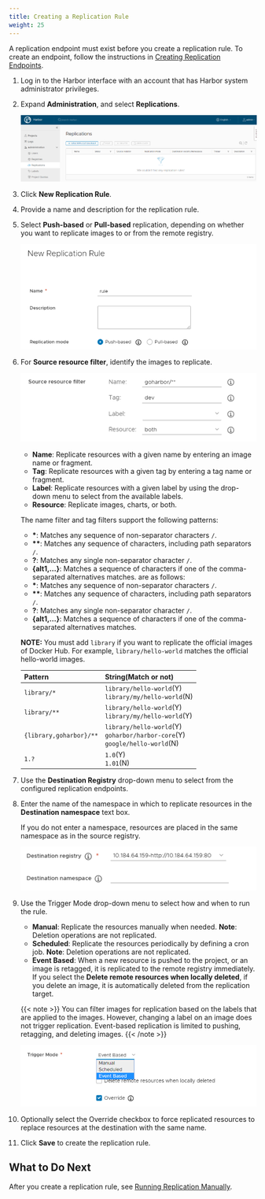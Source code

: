 ```yaml
---
title: Creating a Replication Rule
weight: 25
---
```


A replication endpoint must exist before you create a replication rule. To create an endpoint, follow the instructions in [Creating Replication Endpoints](create-replication-endpoints.md).

1. Log in to the Harbor interface with an account that has Harbor system administrator privileges.
1. Expand **Administration**, and select **Replications**.

   ![Add a replication rule](../../img/replication-rule1.png)

1. Click **New Replication Rule**.
1. Provide a name and description for the replication rule.
1. Select **Push-based** or **Pull-based** replication, depending on whether you want to replicate images to or from the remote registry.

   ![Replication mode](../../img/replication-rule2.png)

1. For **Source resource filter**, identify the images to replicate.

   ![Replication filters](../../img/replication-rule3.png)

   - **Name**: Replicate resources with a given name by entering an image name or fragment.
   - **Tag**: Replicate resources with a given tag by entering a tag name or fragment.
   - **Label**: Replicate resources with a given label by using the drop-down menu to select from the available labels.
   - **Resource**: Replicate images, charts, or both.

   The name filter and tag filters support the following patterns:

   - **\***: Matches any sequence of non-separator characters `/`.
   - **\*\***: Matches any sequence of characters, including path separators `/`.
   - **?**: Matches any single non-separator character `/`.
   - **{alt1,...}**: Matches a sequence of characters if one of the comma-separated alternatives matches. are as follows:
   - **\***: Matches any sequence of non-separator characters `/`.
   - **\*\***: Matches any sequence of characters, including path separators `/`.
   - **?**: Matches any single non-separator character `/`.
   - **{alt1,...}**: Matches a sequence of characters if one of the comma-separated alternatives matches.

   **NOTE:** You must add `library` if you want to replicate the official images of Docker Hub. For example, `library/hello-world` matches the official hello-world images.

   | Pattern                 | String(Match or not)                                                               |
   | ----------------------- | ---------------------------------------------------------------------------------- |
   | `library/*`             | `library/hello-world`(Y)<br> `library/my/hello-world`(N)                           |
   | `library/**`            | `library/hello-world`(Y)<br> `library/my/hello-world`(Y)                           |
   | `{library,goharbor}/**` | `library/hello-world`(Y)<br> `goharbor/harbor-core`(Y)<br> `google/hello-world`(N) |
   | `1.?`                   | `1.0`(Y)<br> `1.01`(N)                                                             |

1. Use the **Destination Registry** drop-down menu to select from the configured replication endpoints.
1. Enter the name of the namespace in which to replicate resources in the **Destination namespace** text box.

   If you do not enter a namespace, resources are placed in the same namespace as in the source registry.

   ![Destination and namespaces](../../img/replication-rule4.png)

1. Use the Trigger Mode drop-down menu to select how and when to run the rule.

   - **Manual**: Replicate the resources manually when needed. **Note**: Deletion operations are not replicated.
   - **Scheduled**: Replicate the resources periodically by defining a cron job. **Note**: Deletion operations are not replicated.
   - **Event Based**: When a new resource is pushed to the project, or an image is retagged, it is replicated to the remote registry immediately. If you select the **Delete remote resources when locally deleted**, if you delete an image, it is automatically deleted from the replication target.

   {{< note >}}
   You can filter images for replication based on the labels that are applied to the images. However, changing a label on an image does not trigger replication. Event-based replication is limited to pushing, retagging, and deleting images.
   {{< /note >}}

   ![Trigger mode](../../img/replication-rule5.png)

1. Optionally select the Override checkbox to force replicated resources to replace resources at the destination with the same name.
1. Click **Save** to create the replication rule.

## What to Do Next

After you create a replication rule, see [Running Replication Manually](manage-replications.md).
